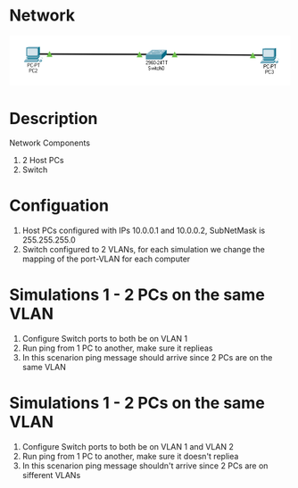 # Network
![](Network.PNG)
# Description
Network Components</br>
1. 2 Host PCs</br>
2. Switch</br>
# Configuation
1. Host PCs configured with IPs 10.0.0.1 and 10.0.0.2, SubNetMask is 255.255.255.0</br>
2. Switch configured to 2 VLANs, for each simulation we change the mapping of the port-VLAN for each computer</br>
# Simulations 1 - 2 PCs on the same VLAN
1. Configure Switch ports to both be on VLAN 1
2. Run ping from 1 PC to another, make sure it replieas</br>
3. In this scenarion ping message should arrive since 2 PCs are on the same VLAN
# Simulations 1 - 2 PCs on the same VLAN
1. Configure Switch ports to both be on VLAN 1 and VLAN 2
2. Run ping from 1 PC to another, make sure it doesn't repliea</br>
3. In this scenarion ping message shouldn't arrive since 2 PCs are on sifferent VLANs
